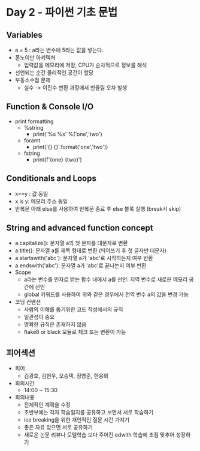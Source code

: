 # Day 2 - 파이썬 기초 문법

## Variables

* a = 5 : a라는 변수에 5라는 값을 넣는다.
* 폰노이만 아키텍쳐
  * 입력값을 메모리에 저장, CPU가 순차적으로 정보를 해석
* 선언되는 순간 물리적인 공간이 할당
* 부동소수점 문제
  * 실수 -> 이진수 변환 과정에서 반올림 오차 발생


## Function & Console I/O

* print formatting
  * %string
    * print('%s %s' %('one','two')
  * foramt
    * print('{} {}'.format('one','two'))
  * fstring
    * print(f'{one} {two}')

## Conditionals and Loops

* x==y : 값 동일
* x is y: 메모리 주소 동일
* 반복문 아래 else를 사용하여 반복문 종료 후 else 블록 실행 (break시 skip)

## String and advanced function concept

* a.capitalize(): 문자열 a의 첫 문자를 대문자로 변환
* a.title(): 문자열 a를 제목 형태로 변환 (띄어쓰기 후 첫 글자만 대문자)
* a.startswith('abc'): 문자열 a가 'abc'로 시작하는지 여부 반환
* a.endswith('abc'): 문자열 a가 'abc'로 끝나는지 여부 반환
* Scope
  * a라는 변수를 인자로 받는 함수 내에서 a를 선언: 지역 변수로 새로운 메모리 공간에 선언
  * global 키워드를 사용하여 위와 같은 경우에서 전역 변수 a의 값을 변경 가능
* 코딩 컨벤션
  * 사람의 이해를 돕기위한 코드 작성에서의 규칙
  * 일관성이 중요
  * 명확한 규칙은 존재하지 않음
  * flake8 or black 모듈로 체크 또는 변환이 가능



 ## 피어섹션
 
 * 피어
   * 김광호, 김현우, 오승택, 정영준, 한웅희
 * 회의시간
   * 14:00 ~ 15:30
 * 회의내용
   * 전체적인 계획을 수정
   * 초반부에는 각자 학습일지를 공유하고 보면서 서로 학습하기
   * ice breaking을 위한 개인적인 질문 시간 가지기
   * 좋은 자료 있으면 서로 공유하기
   * 새로운 논문 리뷰나 모델학습 보다 주어진 edwith 학습에 초점 맞추어 성장하기
 









 
 
  


  
